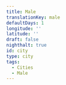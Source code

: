 ```yaml
---
title: Male
translationKey: male
defaultDays: 1
longitude: ''
latitude: ''
draft: false
nighthalt: true
id: city
type: city
tags:
  - Cities
  - Male
---
```

